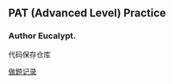## PAT (Advanced Level) Practice


### Author Eucalypt.

代码保存仓库

[做题记录](https://blog.csdn.net/lm18600967236/article/details/93776573)